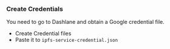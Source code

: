 ### Create Credentials
You need to go to Dashlane and obtain a Google credential file. 

- Create Credential files 
- Paste it to `ipfs-service-credential.json`
